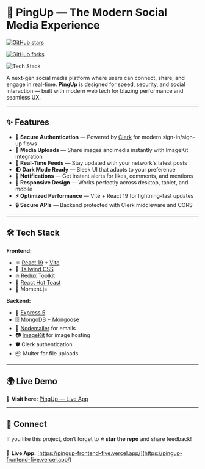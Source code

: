 # 🚀 PingUp — The Modern Social Media Experience  

<!-- GitHub Stars Badge -->
[![GitHub stars](https://img.shields.io/github/stars/yourgithubusername/yourrepositoryname?style=social)](https://github.com/yourgithubusername/yourrepositoryname/stargazers)

<!-- GitHub Forks Badge -->
[![GitHub forks](https://img.shields.io/github/forks/yourgithubusername/yourrepositoryname?style=social)](https://github.com/yourgithubusername/yourrepositoryname/network/members)

<!-- Tech Stack Badge -->
![Tech Stack](https://github-readme-tech-stack.vercel.app/?github=yourusername&repo=pingup&notitle=true&theme=dark&langs=react,mongodb,express,nodejs,tailwindcss)


A next-gen social media platform where users can connect, share, and engage in real-time. **PingUp** is designed for speed, security, and social interaction — built with modern web tech for blazing performance and seamless UX.

---

## ✨ Features  

- **🔑 Secure Authentication** — Powered by [Clerk](https://clerk.com/) for modern sign-in/sign-up flows  
- **📸 Media Uploads** — Share images and media instantly with ImageKit integration  
- **💬 Real-Time Feeds** — Stay updated with your network's latest posts  
- **🌓 Dark Mode Ready** — Sleek UI that adapts to your preference  
- **🔔 Notifications** — Get instant alerts for likes, comments, and mentions  
- **📱 Responsive Design** — Works perfectly across desktop, tablet, and mobile  
- **⚡ Optimized Performance** — Vite + React 19 for lightning-fast updates  
- **🔒 Secure APIs** — Backend protected with Clerk middleware and CORS  

---

## 🛠 Tech Stack  

**Frontend:**  
- ⚛️ [React 19](https://react.dev/) + [Vite](https://vitejs.dev/)  
- 🎨 [Tailwind CSS](https://tailwindcss.com)  
- 🔥 [Redux Toolkit](https://redux-toolkit.js.org/)  
- 🔔 [React Hot Toast](https://react-hot-toast.com/)  
- 📆 Moment.js  

**Backend:**  
- 🚀 [Express 5](https://expressjs.com/)  
- 🗄️ [MongoDB + Mongoose](https://mongoosejs.com/)  
- 📩 [Nodemailer](https://nodemailer.com/) for emails  
- 📷 [ImageKit](https://imagekit.io/) for image hosting  
- 🛡 Clerk authentication  
- 📦 Multer for file uploads  

---

## 🌍 Live Demo  

🔗 **Visit here:** [PingUp — Live App](https://pingup-frontend-five.vercel.app/)  

---


## 💌 Connect  

If you like this project, don’t forget to **⭐ star the repo** and share feedback!  

🔗 **Live App:** [https://pingup-frontend-five.vercel.app/](https://pingup-frontend-five.vercel.app/)


